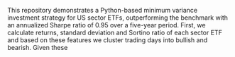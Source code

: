 This repository demonstrates a Python-based minimum variance investment strategy for US sector ETFs, outperforming the benchmark with an annualized Sharpe ratio of 0.95 over a five-year period.
First, we calculate returns, standard deviation and Sortino ratio of each sector ETF and based on these features we cluster trading days into bullish and bearish.
Given these
